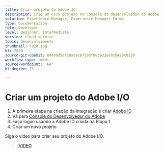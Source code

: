 ```yaml
---
title: Criar projeto de Adobe IO
description: Crie um novo projeto no Console do desenvolvedor do Adobe.
solution: Experience Manager, Experience Manager Forms
type: Documentation
role: Developer
level: Beginner, Intermediate
version: cloud-service
topic: desenvolvimento
thumbnail: 7820.jpg
kt: 7820
source-git-commit: 84499d5a7c8adac87196f08c6328e8cb428c0130
workflow-type: tm+mt
source-wordcount: '64'
ht-degree: 1%

---
```


# Criar um projeto do Adobe I/O

1. A primeira etapa na criação da integração é criar [Adobe ID](https://account.adobe.com/)
1. Vá para [Console do Desenvolvedor do Adobe](https://console.adobe.io/home)
1. Faça logon usando a Adobe ID criada na Etapa 1
1. Criar um novo projeto

Siga o vídeo para criar seu projeto do Adobe I/O.

>[!VIDEO](https://video.tv.adobe.com/v/333220/?quality=9&learn=on)
